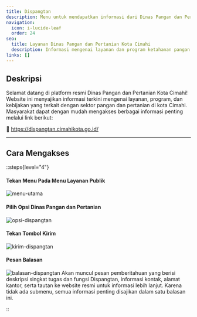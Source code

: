```yaml
---
title: Dispangtan
description: Menu untuk mendapatkan informasi dari Dinas Pangan dan Pertanian (Dispangtan) Kota Cimahi.
navigation:
  icon: i-lucide-leaf
  order: 24
seo:
  title: Layanan Dinas Pangan dan Pertanian Kota Cimahi
  description: Informasi mengenai layanan dan program ketahanan pangan serta pertanian di Kota Cimahi melalui Wa Mantap.
links: []
---
```


## Deskripsi

Selamat datang di platform resmi Dinas Pangan dan Pertanian Kota Cimahi! Website ini menyajikan informasi terkini mengenai layanan, program, dan kebijakan yang terkait dengan sektor pangan dan pertanian di kota Cimahi. Masyarakat dapat dengan mudah mengakses berbagai informasi penting melalui link berikut:

🔗 https://dispangtan.cimahikota.go.id/

---

## Cara Mengakses

::steps{level="4"}

#### Tekan Menu Pada Menu Layanan Publik
![menu-utama](/layanan-publik/menu-layanan.jpg)

#### Pilih Opsi Dinas Pangan dan Pertanian
![opsi-dispangtan](/layanan-publik/dpp/opsi.jpeg)

#### Tekan Tombol Kirim
![kirim-dispangtan](/layanan-publik/dpp/kirim.jpeg)

#### Pesan Balasan
![balasan-dispangtan](/layanan-publik/dpp/balasan.jpeg)
Akan muncul pesan pemberitahuan yang berisi deskripsi singkat tugas dan fungsi Dispangtan, informasi kontak, alamat kantor, serta tautan ke website resmi untuk informasi lebih lanjut. Karena tidak ada submenu, semua informasi penting disajikan dalam satu balasan ini.

::